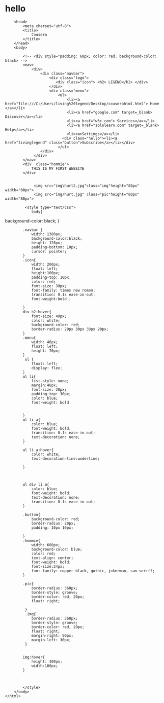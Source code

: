 # hello
        <head>
            <meta charset="utf-8">
            <title>
                Cousera
            </title>
        </head>
        <body>

            <!-- <div style="padding: 60px; color: red; background-color: black> -->
            <nav>
                <div>
                    <div class="navbar">
                        <div class="logo">
                           <div class="icon"> <h2> LEGEND</h2> </div>
                        </div>
                        <div class="menu">
                            <ul>
                                <li><a href="file:///C:/Users/living%20legend/Desktop/couserahtml.html"> Home </a></li>
                                <li><a href="google.com" target=_blank> Discover</a></li>
                                <li><a href="w3c.com"> Services</a></li>
                                <li><a href="sololearn.com" target=_blank> Help</a></li>
                                <li><a>Settings</a></li>
                              <div class="hello"><li><a href="livinglegend" class="button">Subscribe</a></li></div>
                            </ul>
                    </div> 
                 </div>
            </nav>
            <div  class="hommie">
                THIS IS MY FIRST WEBSITE            
            </div>
       
            
                 <img src="img\hurt2.jpg"class="img"height="80px" width="80px">
                 <img src="img/hurt.jpg" class="pic"height="80px" width="80px">
            
       


           



            
<!--body{
                background-color:black;
            }-->
             <style type="text/css">
                body{
background-color: black;
                }

            

            .navbar {
                width: 1300px;
                background-color:black;
                height: 120px;
                padding-bottom: 10px;
                cursor: pointer;
            }
            .icon{
                width: 200px;
                float: left;
                height:100px;
                padding-top: 10px;
                color: red;
                font-size: 30px;
                font-family: times new roman;
                transition: 0.1s ease-in-out;
                font-weight:bold ;

            }
            div h2:hover{
                font-size: 40px;
                color: white; 
                background-color: red;
                border-radius: 20px 30px 30px 20px;              
            }
            .menu{
                width: 40px;
                float: left;
                height: 70px;
            }
             ul {
                float: left;
                display: flex;
            }
            ul li{
                list-style: none;
                margin:40px;
                font-size: 28px;
                padding-top: 30px;
                color: blue;
                font-weight: bold


            }
            ul li a{
                color: blue;
                font-weight: bold;
                transition: 0.1s ease-in-out;
                text-decoration: none;
            }

            ul li a:hover{
                color: white;
                text-decoration-line:underline;
                 
            }
           
            

            ul div li a{
                color: blue;
                font-weight: bold;
                text-decoration: none;
                transition: 0.1s ease-in-out;
            }            

            .button{
                background-color: red;
                border-radius: 20px;
                padding: 10px 10px;

            }
            .hommie{
                width: 600px;
                background-color: blue;
                color: red;
                text-align: center;
                font-weight: bold;
                font-size:24px;
                font-family: copper black, gothic, jokerman, san-seriff;
            }

            .pic{
                border-radius: 360px;
                border-style: groove;
                border-color: red, 20px;
                float: right;

             }           
             .img{
                border-radius: 360px;
                border-style: groove;
                border-color: red, 20px;
                float: right;
                margin-right: 50px;
                margin-left: 30px;
             }           

            
            img:hover{
                height: 100px;
                width:100px;
            }

          

            </style>
        </body>
    </html>
